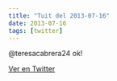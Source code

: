 ```yaml
---
title: "Tuit del 2013-07-16"
date: 2013-07-16
tags: [twitter]
---
```


@teresacabrera24 ok!



[Ver en Twitter](https://twitter.com/i/web/status/357034410211676161)
